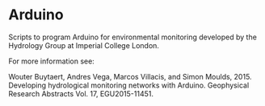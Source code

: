 # Arduino

Scripts to program Arduino for environmental monitoring developed by the Hydrology Group at Imperial College London.

For more information see:

Wouter Buytaert, Andres Vega, Marcos Villacis, and Simon Moulds, 2015. Developing hydrological monitoring networks with Arduino. Geophysical Research Abstracts
Vol. 17, EGU2015-11451.



